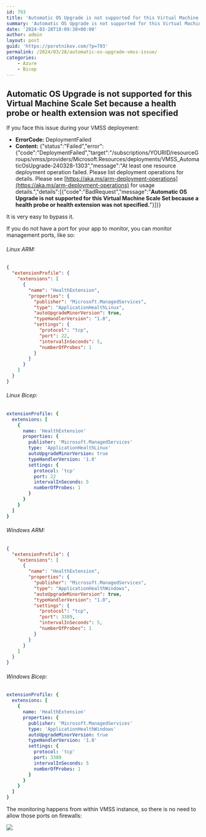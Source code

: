 ```yaml
---
id: 793
title: 'Automatic OS Upgrade is not supported for this Virtual Machine Scale Set because a health probe or health extension was not specified.'
summary: 'Automatic OS Upgrade is not supported for this Virtual Machine Scale Set because a health probe or health extension was not specified.'
date: '2024-03-28T18:09:38+00:00'
author: admin
layout: post
guid: 'https://porotnikov.com/?p=793'
permalink: /2024/03/28/automatic-os-upgrade-vmss-issue/
categories:
    - Azure
    - Bicep
---
```


## Automatic OS Upgrade is not supported for this Virtual Machine Scale Set because a health probe or health extension was not specified

If you face this issue during your VMSS deployment:

- **ErrorCode:** DeploymentFailed
- **Content:** {"status":"Failed","error":{"code":"DeploymentFailed","target":"/subscriptions/YOURID/resourceGroups/vmss/providers/Microsoft.Resources/deployments/VMSS_AutomaticOsUpgrade-240328-1303","message":"At least one resource deployment operation failed. Please list deployment operations for details. Please see [https://aka.ms/arm-deployment-operations](https://aka.ms/arm-deployment-operations) for usage details.","details":[{"code":"BadRequest","message":"**Automatic OS Upgrade is not supported for this Virtual Machine Scale Set because a health probe or health extension was not specified.**"}]}}

It is very easy to bypass it.

If you do not have a port for your app to monitor, you can monitor management ports, like so:

###### Linux ARM:
```json
{
  "extensionProfile": {
    "extensions": [
      {
        "name": "HealthExtension",
        "properties": {
          "publisher": "Microsoft.ManagedServices",
          "type": "ApplicationHealthLinux",
          "autoUpgradeMinorVersion": true,
          "typeHandlerVersion": "1.0",
          "settings": {
            "protocol": "tcp",
            "port": 22,
            "intervalInSeconds": 5,
            "numberOfProbes": 1
          }
        }
      }
    ]
  }
}
```

###### Linux Bicep:
```yaml
extensionProfile: {
  extensions: [
    {
      name: 'HealthExtension'
      properties: {
        publisher: 'Microsoft.ManagedServices'
        type: 'ApplicationHealthLinux'
        autoUpgradeMinorVersion: true
        typeHandlerVersion: '1.0'
        settings: {
          protocol: 'tcp'
          port: 22
          intervalInSeconds: 5
          numberOfProbes: 1
        }
      }
    }
  ]
}
```

###### Windows ARM:
```json
{
  "extensionProfile": {
    "extensions": [
      {
        "name": "HealthExtension",
        "properties": {
          "publisher": "Microsoft.ManagedServices",
          "type": "ApplicationHealthWindows",
          "autoUpgradeMinorVersion": true,
          "typeHandlerVersion": "1.0",
          "settings": {
            "protocol": "tcp",
            "port": 3389,
            "intervalInSeconds": 5,
            "numberOfProbes": 1
          }
        }
      }
    ]
  }
}
```

###### Windows Bicep:
```yaml
extensionProfile: {
  extensions: [
    {
      name: 'HealthExtension'
      properties: {
        publisher: 'Microsoft.ManagedServices'
        type: 'ApplicationHealthWindows'
        autoUpgradeMinorVersion: true
        typeHandlerVersion: '1.0'
        settings: {
          protocol: 'tcp'
          port: 3389
          intervalInSeconds: 5
          numberOfProbes: 1
        }
      }
    }
  ]
}
```

The monitoring happens from within VMSS instance, so there is no need to allow those ports on firewalls:

![](https://cdn.porotnikov.com/media/2024/03/28180822/image-1-1024x247.jpg)
